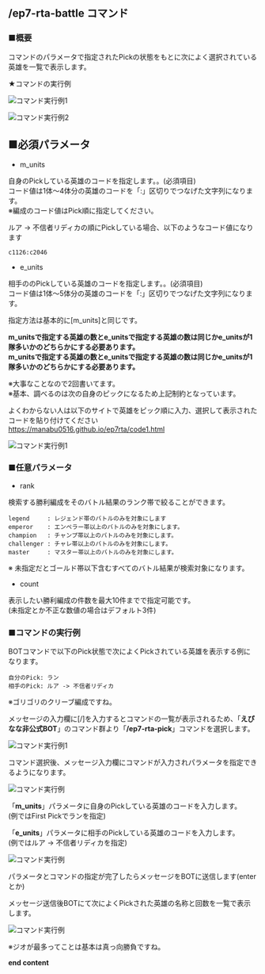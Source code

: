 ##  /ep7-rta-battle コマンド

### ■概要

コマンドのパラメータで指定されたPickの状態をもとに次によく選択されている英雄を一覧で表示します。

★コマンドの実行例 

![コマンド実行例1](./bot/image/ep7rtapick_0001.png)

![コマンド実行例2](./bot/image/ep7rtapick_0003.png)

## ■必須パラメータ

 - m_units

 自身のPickしている英雄のコードを指定します。。(必須項目)<br/>
 コード値は1体～4体分の英雄のコードを「:」区切りでつなげた文字列になります。<br/>
 ※編成のコード値はPick順に指定してください。

 ルア -> 不信者リディカの順にPickしている場合、以下のようなコード値になります
 ```
c1126:c2046
 ```

 - e_units
 
 相手ののPickしている英雄のコードを指定します。。(必須項目)<br/>
 コード値は1体～5体分の英雄のコードを「:」区切りでつなげた文字列になります。<br/>

指定方法は基本的に[m_units]と同じです。

**m_unitsで指定する英雄の数とe_unitsで指定する英雄の数は同じかe_unitsが1隊多いかのどちらかにする必要あります。**<br/>
**m_unitsで指定する英雄の数とe_unitsで指定する英雄の数は同じかe_unitsが1隊多いかのどちらかにする必要あります。**

※大事なことなので2回書いてます。<br/>
※基本、調べるのは次の自身のピックになるため上記制約となっています。

よくわからない人は以下のサイトで英雄をピック順に入力、選択して表示されたコードを貼り付けてください<br/>
 https://manabu0516.github.io/ep7rta/code1.html

 ![コマンド実行例1](./bot/image/ep7rtapick_0004.png)

### ■任意パラメータ

 - rank

 検索する勝利編成をそのバトル結果のランク帯で絞ることができます。
 ```
 legend     : レジェンド帯のバトルのみを対象にします
 emperor    : エンペラー帯以上のバトルのみを対象にします。
 champion   : チャンプ帯以上のバトルのみを対象にします。
 challenger : チャレ帯以上のバトルのみを対象にします。
 master     : マスター帯以上のバトルのみを対象にします。
 ```

※ 未指定だとゴールド帯以下含むすべてのバトル結果が検索対象になります。

 - count
 
 表示したい勝利編成の件数を最大10件までで指定可能です。<br/>
 (未指定とか不正な数値の場合はデフォルト3件)

  ### ■コマンドの実行例

  BOTコマンドで以下のPick状態で次によくPickされている英雄を表示する例になります。
 ```
 自分のPick: ラン
 相手のPick: ルア -> 不信者リディカ
 ```
 ※ゴリゴリのクリーブ編成ですね。

 メッセージの入力欄に[/]を入力するとコマンドの一覧が表示されるため、「<b>えぴなな非公式BOT</b>」のコマンド群より「<b>/ep7-rta-pick</b>」コマンドを選択します。

![コマンド実行例1](./bot/image/ep7rtapick_0000.png)

コマンド選択後、メッセージ入力欄にコマンドが入力されパラメータを指定できるようになります。

![コマンド実行例](./bot/image/ep7rtapick_0001.png)

「<b>m_units</b>」パラメータに自身のPickしている英雄のコードを入力します。<br/>
(例ではFirst Pickでランを指定)

「<b>e_units</b>」パラメータに相手のPickしている英雄のコードを入力します。<br/>
(例ではルア -> 不信者リディカを指定)

![コマンド実行例](./bot/image/ep7rtapick_0002.png)

パラメータとコマンドの指定が完了したらメッセージをBOTに送信します(enterとか)

メッセージ送信後BOTにて次によくPickされた英雄の名称と回数を一覧で表示します。

![コマンド実行例](./bot/image/ep7rtapick_0003.png)

※ジオが最多ってことは基本は真っ向勝負ですね。

<b>end content</b>

